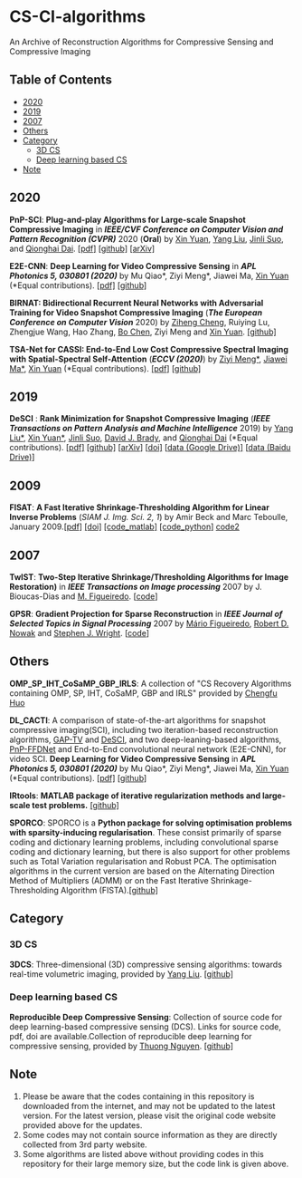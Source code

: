 # CS-CI-algorithms
An Archive of Reconstruction Algorithms for Compressive Sensing and Compressive Imaging

## Table of Contents

- [2020](#2020)
- [2019](#2019)
- [2007](#2007)
- [Others](#others)
- [Category](#category)
  * [3D CS](#3d-cs)
  * [Deep learning based CS](#deep-learning-based-cs)
- [Note](#note)

## 2020

**PnP-SCI**: **Plug-and-play Algorithms for Large-scale Snapshot Compressive Imaging** in ***IEEE/CVF Conference on Computer Vision and Pattern Recognition (CVPR)*** 2020 (**Oral**) by [Xin Yuan](https://www.bell-labs.com/usr/x.yuan), [Yang Liu](https://liuyang12.github.io/), [Jinli Suo](https://sites.google.com/site/suojinli/), and [Qionghai Dai](http://media.au.tsinghua.edu.cn/). [[pdf\]](https://arxiv.org/pdf/2003.13654) [[github\]](https://github.com/liuyang12/PnP-SCI) [[arXiv\]](https://arxiv.org/abs/2003.13654)

**E2E-CNN**: **Deep Learning for Video Compressive Sensing**  in ***APL Photonics 5, 030801 (2020)*** by Mu Qiao\*, Ziyi Meng\*, Jiawei Ma, [Xin Yuan](https://www.bell-labs.com/usr/x.yuan) (*Equal contributions). [[pdf\]](https://aip.scitation.org/doi/pdf/10.1063/1.5140721?download=true) [[github\]](https://github.com/mq0829/DL-CACTI)

**BIRNAT: Bidirectional Recurrent Neural Networks with Adversarial Training for Video Snapshot Compressive Imaging** (***The European Conference on Computer Vision*** 2020) by [Ziheng Cheng](https://github.com/zihengcheng), Ruiying Lu, Zhengjue Wang, Hao Zhang, [Bo Chen](https://web.xidian.edu.cn/bchen/), Ziyi Meng and [Xin Yuan](https://www.bell-labs.com/usr/x.yuan). [[github]](https://github.com/BoChenGroup/BIRNAT)

**TSA-Net for CASSI: End-to-End Low Cost Compressive Spectral Imaging with Spatial-Spectral Self-Attention** (***ECCV (2020)***) by [Ziyi Meng*](https://github.com/mengziyi64), [Jiawei Ma*](https://github.com/Phoenix-V), [Xin Yuan](https://www.bell-labs.com/usr/x.yuan) (*Equal contributions). [[pdf]](https://github.com/mengziyi64/TSA-Net/blob/master) [[github]](https://github.com/mengziyi64/TSA-Net)

## 2019

**DeSCI** : **Rank Minimization for Snapshot Compressive Imaging** (***IEEE Transactions on Pattern Analysis and Machine Intelligence*** 2019) by [Yang Liu*](https://liuyang12.github.io/), [Xin Yuan*](https://www.bell-labs.com/usr/x.yuan), [Jinli Suo](https://sites.google.com/site/suojinli/), [David J. Brady](https://ece.duke.edu/faculty/david-brady), and [Qionghai Dai](http://media.au.tsinghua.edu.cn/) (*Equal contributions). [[pdf\]](https://arxiv.org/pdf/1807.07837.pdf) [[github\]](https://github.com/liuyang12/DeSCI) [[arXiv\]](https://arxiv.org/abs/1807.07837) [[doi\]](https://doi.org/10.1109/TPAMI.2018.2873587) [[data (Google Drive)\]](https://drive.google.com/open?id=1d2uh9nuOL5Z7WnEQJ5HZSDMWK2VAT9sH) [[data (Baidu Drive)\]](https://pan.baidu.com/s/1mEODhEd0_zP4-hBhWUTp2g)



## 2009

**FISAT**: **A Fast Iterative Shrinkage-Thresholding Algorithm for Linear Inverse Problems** (*SIAM J. Img. Sci. 2, 1*) by Amir Beck and Marc Teboulle, January 2009.[[pdf]](https://dl.acm.org/doi/10.1137/080716542) [[doi]](https://doi.org/10.1137/080716542) [[code_matlab]](https://github.com/tiepvupsu/FISTA) [[code_python]](https://github.com/JeanKossaifi/FISTA) [code2](https://github.com/sandeepbanik/Image-denoise-and-TV-solver)



## 2007

**TwIST**: **Two-Step Iterative Shrinkage/Thresholding Algorithms for Image Restoration)** in ***IEEE Transactions on Image processing*** 2007 by J. Bioucas-Dias and [M. Figueiredo](http://www.lx.it.pt/~mtf/). [[code](http://www.lx.it.pt/~bioucas/code.htm)]

**GPSR**: **Gradient Projection  for Sparse  Reconstruction** in ***IEEE Journal of Selected Topics in Signal Processing*** 2007 by [Mário Figueiredo](http://www.lx.it.pt/~mtf), [Robert D. Nowak](http://www.ece.wisc.edu/~nowak/) and  [Stephen J. Wright](http://www.cs.wisc.edu/~swright/). [[code](http://www.lx.it.pt/~mtf/GPSR/)]





## Others

**OMP_SP_IHT_CoSaMP_GBP_IRLS**: A collection of "CS Recovery Algorithms containing OMP, SP, IHT, CoSaMP, GBP and IRLS" provided by [Chengfu Huo](http://home.ustc.edu.cn/~roy)

**DL_CACTI**: A comparison of state-of-the-art algorithms for snapshot compressive imaging(SCI), including  two iteration-based reconstruction algorithms, [GAP-TV](https://ieeexplore.ieee.org/abstract/document/7532817) and [DeSCI](https://ieeexplore.ieee.org/abstract/document/8481592),  and two deep-leaning-based algorithms, [PnP-FFDNet](https://arxiv.org/pdf/1710.04026.pdf) and End-to-End convolutional neural network (E2E-CNN), for video SCI. **Deep Learning for Video Compressive Sensing**  in ***APL Photonics 5, 030801 (2020)*** by Mu Qiao\*, Ziyi Meng\*, Jiawei Ma, [Xin Yuan](https://www.bell-labs.com/usr/x.yuan) (*Equal contributions). [[pdf\]](https://aip.scitation.org/doi/pdf/10.1063/1.5140721?download=true) [[github\]](https://github.com/mq0829/DL-CACTI)

**IRtools**: **MATLAB package of iterative regularization methods and large-scale test problems.** [[github]](https://github.com/jnagy1/IRtools)

**SPORCO**: SPORCO is a **Python package for solving optimisation problems with sparsity-inducing regularisation**. These consist primarily of sparse coding and dictionary learning problems, including convolutional sparse coding and dictionary learning, but there is also support for other problems such as Total Variation regularisation and Robust PCA. The optimisation algorithms in the current version are based on the Alternating Direction Method of Multipliers (ADMM) or on the Fast Iterative Shrinkage-Thresholding Algorithm (FISTA).[[github]](https://github.com/bwohlberg/sporco)





## Category

### 3D CS

**3DCS**: Three-dimensional (3D) compressive sensing algorithms: towards real-time volumetric imaging, provided by  [Yang Liu](https://github.com/liuyang12).  [[github]](https://github.com/liuyang12/3DCS)

### Deep learning based CS

**Reproducible Deep Compressive Sensing**: Collection of source code for deep learning-based compressive sensing (DCS). Links for source code, pdf, doi are available.Collection of reproducible deep learning for compressive sensing, provided by [Thuong Nguyen](https://github.com/ngcthuong). [[github]](https://github.com/ngcthuong/Reproducible-Deep-Compressive-Sensing)

## Note

1. Please be aware that the codes containing in this repository is downloaded from the internet, and may not be updated to the latest version. For the latest version, please visit the original code website provided above for the updates.
2. Some codes may not contain source information as they are directly collected from 3rd party website.
3. Some algorithms are listed above without providing codes in this repository for their large memory size, but the code link is given above.